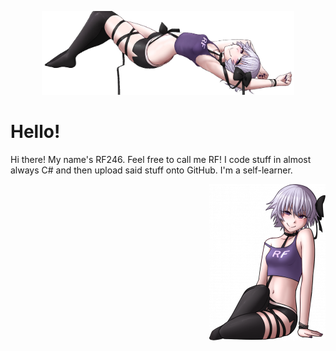 <p align="center">
  <img src="https://raw.githubusercontent.com/RF246/RF246.github.io/main/banner.png" style="width: 80%;"/>
</p>

# Hello!

Hi there! My name's RF246. Feel free to call me RF!
I code stuff in almost always C# and then upload said stuff onto GitHub. I'm a self-learner.

<p align="right">
  <img src="https://raw.githubusercontent.com/RF246/RF246.github.io/main/sit.png" />
</p>
